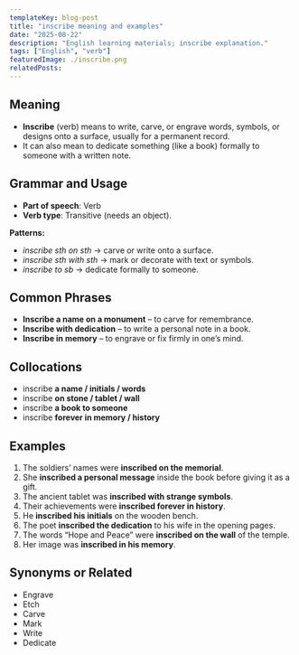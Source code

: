 ```yaml
---
templateKey: blog-post
title: "inscribe meaning and examples"
date: "2025-08-22"
description: "English learning materials; inscribe explanation."
tags: ["English", "verb"]
featuredImage: ./inscribe.png
relatedPosts:
---
```


## Meaning

- **Inscribe** (verb) means to write, carve, or engrave words, symbols, or designs onto a surface, usually for a permanent record.
- It can also mean to dedicate something (like a book) formally to someone with a written note.

## Grammar and Usage

- **Part of speech**: Verb
- **Verb type**: Transitive (needs an object).

**Patterns:**

- _inscribe sth on sth_ → carve or write onto a surface.
- _inscribe sth with sth_ → mark or decorate with text or symbols.
- _inscribe to sb_ → dedicate formally to someone.

## Common Phrases

- **Inscribe a name on a monument** – to carve for remembrance.
- **Inscribe with dedication** – to write a personal note in a book.
- **Inscribe in memory** – to engrave or fix firmly in one’s mind.

## Collocations

- inscribe **a name / initials / words**
- inscribe **on stone / tablet / wall**
- inscribe **a book to someone**
- inscribe **forever in memory / history**

## Examples

1. The soldiers’ names were **inscribed on the memorial**.
2. She **inscribed a personal message** inside the book before giving it as a gift.
3. The ancient tablet was **inscribed with strange symbols**.
4. Their achievements were **inscribed forever in history**.
5. He **inscribed his initials** on the wooden bench.
6. The poet **inscribed the dedication** to his wife in the opening pages.
7. The words “Hope and Peace” were **inscribed on the wall** of the temple.
8. Her image was **inscribed in his memory**.

## Synonyms or Related

- Engrave
- Etch
- Carve
- Mark
- Write
- Dedicate
